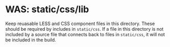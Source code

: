 WAS: static/css/lib
===================

Keep reuasable LESS and CSS component files in this directory. These should be
required by includes in `static/css`. If a file in this directory is not
included by a source file that connects back to files in `static/css`, it will
not be included in the build.
